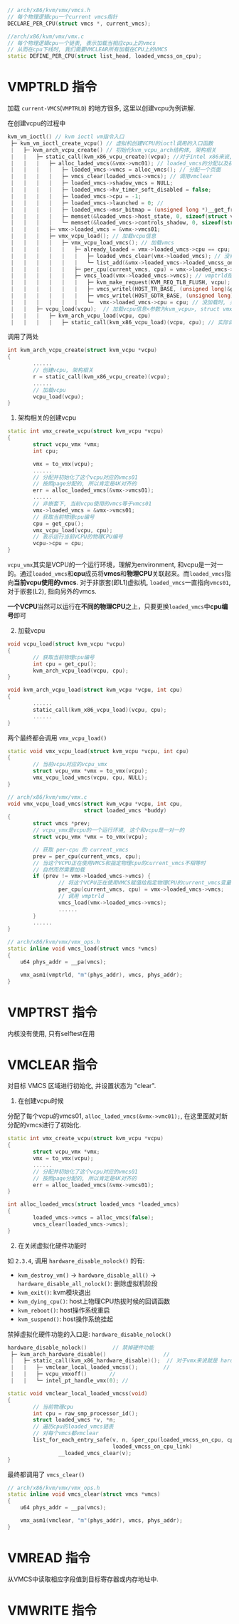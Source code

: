 
```cpp
// arch/x86/kvm/vmx/vmcs.h
// 每个物理逻辑cpu一个current vmcs指针
DECLARE_PER_CPU(struct vmcs *, current_vmcs);

//arch/x86/kvm/vmx/vmx.c
// 每个物理逻辑cpu一个链表, 表示加载当相应cpu上的vmcs
// 从而在cpu下线时, 我们需要VMCLEAR所有加载在CPU上的VMCS
static DEFINE_PER_CPU(struct list_head, loaded_vmcss_on_cpu);
```

# VMPTRLD 指令

加载 `current-VMCS`(`VMPTRLD`) 的地方很多, 这里以创建vcpu为例讲解.

在创建vcpu的过程中

```cpp
kvm_vm_ioctl() // kvm ioctl vm指令入口
 ├─ kvm_vm_ioctl_create_vcpu() // 虚拟机创建VCPU的ioctl调用的入口函数
 |   ├─ kvm_arch_vcpu_create() // 初始化kvm_vcpu_arch结构体, 架构相关
 |   |   ├─ static_call(kvm_x86_vcpu_create)(vcpu); //对于intel x86来说, 最终调用 vmx_create_vcpu
 |   |   |   ├─ alloc_laded_vmcs(&vmx->vmc01); // loaded_vmcs的分配以及初始化
 |   |   |   |   ├─ loaded_vmcs->vmcs = alloc_vmcs(); // 分配一个页面
 |   |   |   |   ├─ vmcs_clear(loaded_vmcs->vmcs); // 调用vmclear 
 |   |   |   |   ├─ loaded_vmcs->shadow_vmcs = NULL;
 |   |   |   |   ├─ loaded_vmcs->hv_timer_soft_disabled = false;
 |   |   |   |   ├─ loaded_vmcs->cpu = -1;
 |   |   |   |   ├─ loaded_vmcs->launched = 0; // 
 |   |   |   |   ├─ loaded_vmcs->msr_bitmap = (unsigned long *)__get_free_page(GFP_KERNEL_ACCOUNT); // msr_bitmap 分配页面
 |   |   |   |   ├─ memset(&loaded_vmcs->host_state, 0, sizeof(struct vmcs_host_state)); // host_state
 |   |   |   |   └─ memset(&loaded_vmcs->controls_shadow, 0, sizeof(struct vmcs_controls_shadow)); // controls_shadow
 |   |   |   ├─ vmx->loaded_vmcs = &vmx->vmcs01;
 |   |   |   ├─ vmx_vcpu_load(); // 加载vcpu信息
 |   |   |   |   ├─ vmx_vcpu_load_vmcs(); // 加载vmcs
 |   |   |   |   |   ├─ already_loaded = vmx->loaded_vmcs->cpu == cpu; // 是否已经加载的判断
 |   |   |   |   |   |   ├─ loaded_vmcs_clear(vmx->loaded_vmcs); // 没有加载时, 会调用vmclear命令(操作数为struct vmcs地址), 用于对该VMCS区域初始化, 包括将数据填充到VMCS区域和将VMCS状态(不可见字段)置为clear
 |   |   |   |   |   |   └─ list_add(&vmx->loaded_vmcs->loaded_vmcss_on_cpu_link, &per_cpu(loaded_vmcss_on_cpu, cpu)); // 没有加载时, 相应cpu上的loaded_vmcs链表
 |   |   |   |   |   ├─ per_cpu(current_vmcs, cpu) = vmx->loaded_vmcs->vmcs; // 赋值cpu的current_vmcs
 |   |   |   |   |   ├─ vmcs_load(vmx->loaded_vmcs->vmcs); // vmptrld指令, 加载这个vmcs为current-VMCS
 |   |   |   |   |   |   ├─ kvm_make_request(KVM_REQ_TLB_FLUSH, vcpu); // 
 |   |   |   |   |   |   ├─ vmcs_writel(HOST_TR_BASE, (unsigned long)&get_cpu_entry_area(cpu)->tss.x86_tss); // 没加载时, 写VMCS的TSS
 |   |   |   |   |   |   ├─ vmcs_writel(HOST_GDTR_BASE, (unsigned long)gdt);   // 没加载时, 写GDT
 |   |   |   |   |   |   └─  vmx->loaded_vmcs->cpu = cpu; // 没加载时, 关联CPU
 |   |   ├─ vcpu_load(vcpu);  // 加载vcpu信息<参数为kvm_vcpu>, struct vmx_vcpu(vcpu的一个运行环境)加载
 |   |   |   ├─ kvm_arch_vcpu_load(vcpu, cpu)
 |   |   |   |   ├─ static_call(kvm_x86_vcpu_load)(vcpu, cpu); // 实际调用vmx.c的 vmx_vcpu_load(), 见上面 
```

调用了两处

```cpp
int kvm_arch_vcpu_create(struct kvm_vcpu *vcpu)
{
        ......
        // 创建vcpu, 架构相关
        r = static_call(kvm_x86_vcpu_create)(vcpu);
        ......
        // 加载vcpu
        vcpu_load(vcpu);
}
```

1. 架构相关的创建vcpu

```cpp
static int vmx_create_vcpu(struct kvm_vcpu *vcpu)
{
        struct vcpu_vmx *vmx;
        int cpu;

        vmx = to_vmx(vcpu);
        ......
        // 分配并初始化了这个vcpu对应的vmcs01
        // 按照page分配的, 所以肯定是4K对齐的
        err = alloc_loaded_vmcs(&vmx->vmcs01);
        ......
        // 非嵌套下, 当前vcpu使用的vmcs等于vmcs01
        vmx->loaded_vmcs = &vmx->vmcs01;
        // 获取当前物理cpu编号
        cpu = get_cpu();
        vmx_vcpu_load(vcpu, cpu);
        // 表示运行当前VCPU的物理CPU编号
        vcpu->cpu = cpu;
}
```

`vcpu_vmx`其实是VCPU的一个运行环境，理解为environment, 和vcpu是一对一的。通过`loaded_vmcs`和**cpu**成员将**vmcs**和**物理CPU**关联起来。而`loaded_vmcs`指向**当前vcpu使用的vmcs**. 对于非嵌套(即L1)虚拟机, `loaded_vmcs`一直指向`vmcs01`, 对于嵌套(L2), 指向另外的vmcs.

**一个VCPU**当然可以运行在**不同的物理CPU**之上，只要更换`loaded_vmcs`中**cpu编号**即可

2. 加载vcpu

```cpp
void vcpu_load(struct kvm_vcpu *vcpu)
{
        // 获取当前物理cpu编号
        int cpu = get_cpu();
        kvm_arch_vcpu_load(vcpu, cpu);
}

void kvm_arch_vcpu_load(struct kvm_vcpu *vcpu, int cpu)
{
        ......
        static_call(kvm_x86_vcpu_load)(vcpu, cpu);
        ......
}
```

两个最终都会调用 `vmx_vcpu_load()`

```cpp
static void vmx_vcpu_load(struct kvm_vcpu *vcpu, int cpu)
{
        // 当前vcpu对应的vcpu_vmx
        struct vcpu_vmx *vmx = to_vmx(vcpu);
        vmx_vcpu_load_vmcs(vcpu, cpu, NULL);
}
```

```cpp
// arch/x86/kvm/vmx/vmx.c
void vmx_vcpu_load_vmcs(struct kvm_vcpu *vcpu, int cpu,
                        struct loaded_vmcs *buddy)
{
        struct vmcs *prev;
        // vcpu_vmx是vcpu的一个运行环境, 这个和vcpu是一对一的
        struct vcpu_vmx *vmx = to_vmx(vcpu);

        // 获取 per-cpu 的 current_vmcs
        prev = per_cpu(current_vmcs, cpu);
        // 当这个VCPU正在使用VMCS和指定物理cpu的current_vmcs不相等时
        // 自然而然需要加载
        if (prev != vmx->loaded_vmcs->vmcs) {
                // 将这个VCPU正在使用VMCS赋值给指定物理CPU的current_vmcs变量
                per_cpu(current_vmcs, cpu) = vmx->loaded_vmcs->vmcs;
                // 调用 vmptrld
                vmcs_load(vmx->loaded_vmcs->vmcs);
                ......
        }
        ......
}
```

```cpp
// arch/x86/kvm/vmx/vmx_ops.h
static inline void vmcs_load(struct vmcs *vmcs)
{
    u64 phys_addr = __pa(vmcs);

    vmx_asm1(vmptrld, "m"(phys_addr), vmcs, phys_addr);
}
```

# VMPTRST 指令

内核没有使用, 只有selftest在用

# VMCLEAR 指令

对目标 VMCS 区域进行初始化, 并设置状态为 "clear".

1. 在创建vcpu时候

分配了每个vcpu的vmcs01, `alloc_laded_vmcs(&vmx->vmc01);`, 在这里面就对新分配的vmcs进行了初始化.

```cpp
static int vmx_create_vcpu(struct kvm_vcpu *vcpu)
{
        struct vcpu_vmx *vmx;
        vmx = to_vmx(vcpu);
        ......
        // 分配并初始化了这个vcpu对应的vmcs01
        // 按照page分配的, 所以肯定是4K对齐的
        err = alloc_loaded_vmcs(&vmx->vmcs01);
}

int alloc_loaded_vmcs(struct loaded_vmcs *loaded_vmcs)
{
        loaded_vmcs->vmcs = alloc_vmcs(false);
        vmcs_clear(loaded_vmcs->vmcs);
}
```

2. 在关闭虚拟化硬件功能时

如 `2.3.4`, 调用 `hardware_disable_nolock()` 的有:

* `kvm_destroy_vm()` -> `hardware_disable_all()` -> `hardware_disable_all_nolock()`: 删除虚拟机阶段
* `kvm_exit()`: kvm模块退出
* `kvm_dying_cpu()`: host上物理CPU热拔时候的回调函数
* `kvm_reboot()`: host操作系统重启
* `kvm_suspend()`: host操作系统挂起

禁掉虚拟化硬件功能的入口是: `hardware_disable_nolock()`

```cpp
hardware_disable_nolock()        // 禁掉硬件功能
 ├─ kvm_arch_hardware_disable()                  // 
 |   ├─ static_call(kvm_x86_hardware_disable)();  // 对于vmx来说就是 hardware_disable
 |   |   ├─ vmclear_local_loaded_vmcss();        // 
 |   |   ├─ vcpu_vmxoff()       // 
 |   |   └─ intel_pt_handle_vmx(0); // 
```

```cpp
static void vmclear_local_loaded_vmcss(void)
{
        // 当前物理cpu
        int cpu = raw_smp_processor_id();
        struct loaded_vmcs *v, *n;
        // 遍历cpu的loaded_vmcs链表
        // 对每个vmcs都vmclear
        list_for_each_entry_safe(v, n, &per_cpu(loaded_vmcss_on_cpu, cpu),
                                 loaded_vmcss_on_cpu_link)
                __loaded_vmcs_clear(v);
}
```

最终都调用了 `vmcs_clear()`

```cpp
// arch/x86/kvm/vmx/vmx_ops.h 
static inline void vmcs_clear(struct vmcs *vmcs)
{
    u64 phys_addr = __pa(vmcs);

    vmx_asm1(vmclear, "m"(phys_addr), vmcs, phys_addr);
}
```

# VMREAD 指令

从VMCS中读取相应字段值到目标寄存器或内存地址中.


# VMWRITE 指令